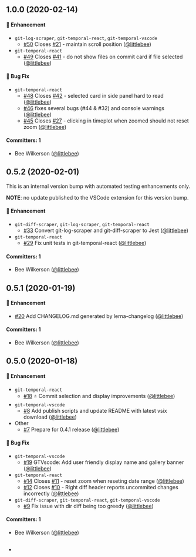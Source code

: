 ## 1.0.0 (2020-02-14)

#### :rocket: Enhancement

- `git-log-scraper`, `git-temporal-react`, `git-temporal-vscode`
  - [#50](https://github.com/git-temporal/git-temporal/pull/50) Closes [#21](https://github.com/git-temporal/git-temporal/issues/21) - maintain scroll position ([@littlebee](https://github.com/littlebee))
- `git-temporal-react`
  - [#49](https://github.com/git-temporal/git-temporal/pull/49) Closes [#41](https://github.com/git-temporal/git-temporal/issues/41) - do not show files on commit card if file selected ([@littlebee](https://github.com/littlebee))

#### :bug: Bug Fix

- `git-temporal-react`
  - [#48](https://github.com/git-temporal/git-temporal/pull/48) Closes [#42](https://github.com/git-temporal/git-temporal/issues/42) - selected card in side panel hard to read ([@littlebee](https://github.com/littlebee))
  - [#46](https://github.com/git-temporal/git-temporal/pull/46) fixes several bugs (#44 & #32) and console warnings ([@littlebee](https://github.com/littlebee))
  - [#45](https://github.com/git-temporal/git-temporal/pull/45) Closes [#27](https://github.com/git-temporal/git-temporal/issues/27) - clicking in timeplot when zoomed should not reset zoom ([@littlebee](https://github.com/littlebee))

#### Committers: 1

- Bee Wilkerson ([@littlebee](https://github.com/littlebee))

## 0.5.2 (2020-02-01)

This is an internal version bump with automated testing enhancements only.

**NOTE**: no update published to the VSCode extension for this version bump.

#### :rocket: Enhancement

- `git-diff-scraper`, `git-log-scraper`, `git-temporal-react`
  - [#33](https://github.com/git-temporal/git-temporal/pull/33) Convert git-log-scraper and git-diff-scraper to Jest ([@littlebee](https://github.com/littlebee))
- `git-temporal-react`
  - [#29](https://github.com/git-temporal/git-temporal/pull/29) Fix unit tests in git-temporal-react ([@littlebee](https://github.com/littlebee))

#### Committers: 1

- Bee Wilkerson ([@littlebee](https://github.com/littlebee))

## 0.5.1 (2020-01-19)

#### :rocket: Enhancement

- [#20](https://github.com/git-temporal/git-temporal/pull/20) Add CHANGELOG.md generated by lerna-changelog ([@littlebee](https://github.com/littlebee))

#### Committers: 1

- Bee Wilkerson ([@littlebee](https://github.com/littlebee))

## 0.5.0 (2020-01-18)

#### :rocket: Enhancement

- `git-temporal-react`
  - [#18](https://github.com/git-temporal/git-temporal/pull/18) :star: Commit selection and display improvements ([@littlebee](https://github.com/littlebee))
- `git-temporal-vscode`
  - [#8](https://github.com/git-temporal/git-temporal/pull/8) Add publish scripts and update README with latest vsix download ([@littlebee](https://github.com/littlebee))
- Other
  - [#7](https://github.com/git-temporal/git-temporal/pull/7) Prepare for 0.4.1 release ([@littlebee](https://github.com/littlebee))

#### :bug: Bug Fix

- `git-temporal-vscode`
  - [#19](https://github.com/git-temporal/git-temporal/pull/19) GTVscode: Add user friendly display name and gallery banner ([@littlebee](https://github.com/littlebee))
- `git-temporal-react`
  - [#14](https://github.com/git-temporal/git-temporal/pull/14) Closes [#11](https://github.com/git-temporal/git-temporal/issues/11) - reset zoom when reseting date range ([@littlebee](https://github.com/littlebee))
  - [#12](https://github.com/git-temporal/git-temporal/pull/12) Closes [#10](https://github.com/git-temporal/git-temporal/issues/10) - Right diff header reports uncommited changes incorrectly ([@littlebee](https://github.com/littlebee))
- `git-diff-scraper`, `git-temporal-react`, `git-temporal-vscode`
  - [#9](https://github.com/git-temporal/git-temporal/pull/9) Fix issue with dir diff being too greedy ([@littlebee](https://github.com/littlebee))

#### Committers: 1

- Bee Wilkerson ([@littlebee](https://github.com/littlebee))

##

<!-- START doctoc generated TOC please keep comment here to allow auto update -->
<!-- DON'T EDIT THIS SECTION, INSTEAD RE-RUN doctoc TO UPDATE -->

- [](#)

<!-- END doctoc generated TOC please keep comment here to allow auto update -->

##
